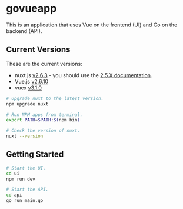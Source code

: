 # govueapp

This is an application that uses Vue on the frontend (UI) and Go on the backend (API).

## Current Versions

These are the current versions:

- nuxt.js [v2.6.3](https://github.com/nuxt/nuxt.js/releases/tag/v2.6.3) - you should use the [2.5.X documentation](https://nuxtjs.org/guide/release-notes).
- Vue.js [v2.6.10](https://github.com/vuejs/vue/releases/tag/v2.6.10)
- vuex [v3.1.0](https://github.com/vuejs/vuex/releases/tag/v3.1.0)

```bash
# Upgrade nuxt to the latest version.
npm upgrade nuxt

# Run NPM apps from terminal.
export PATH=$PATH:$(npm bin)

# Check the version of nuxt.
nuxt --version
```

## Getting Started

```bash
# Start the UI.
cd ui
npm run dev

# Start the API.
cd api
go run main.go
```